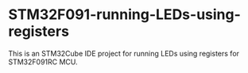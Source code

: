 # STM32F091-running-LEDs-using-registers
This is an STM32Cube IDE project for running LEDs using registers for STM32F091RC MCU.
